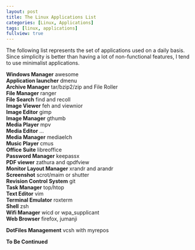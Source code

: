 ```yaml
---
layout: post
title: The Linux Applications List
categories: [Linux, Applications]
tags: [linux, applications]
fullview: true
---
```


The following list represents the set of applications used on a daily basis.
Since simplicity is better than having a lot of non-functional features, I tend to use minimalist applications.

**Windows Manager** awesome  
**Application launcher** dmenu  
**Archive Manager** tar/bzip2/zip and File Roller  
**File Manager** ranger  
**File Search** find and recoll  
**Image Viewer** feh and viewnior  
**Image Editor** gimp  
**Image Manager** gthumb  
**Media Player** mpv  
**Media Editor** ...  
**Media Manager** mediaelch  
**Music Player** cmus  
**Office Suite** libreoffice  
**Password Manager** keepassx  
**PDF viewer** zathura and qpdfview  
**Monitor Layout Manager** xrandr and arandr  
**Screenshot** scrot/maim or shutter  
**Revision Control System** git  
**Task Manager** top/htop  
**Text Editor** vim  
**Terminal Emulator** roxterm  
**Shell** zsh  
**Wifi Manager** wicd or wpa_supplicant  
**Web Browser** firefox, jumanji  

**DotFiles Management** vcsh with myrepos  


**To Be Continued**
